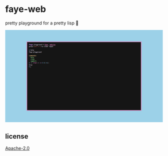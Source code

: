 # faye-web

pretty playground for a pretty lisp 🦋

![scrot](../.meta/website.png)

## license

[Apache-2.0](LICENSE)